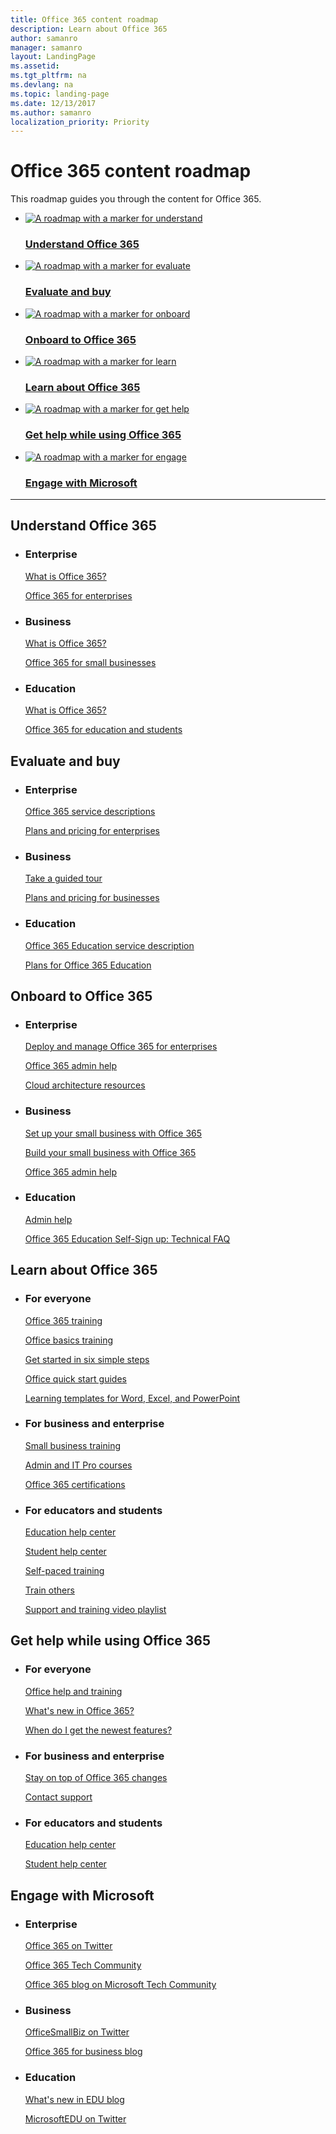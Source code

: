 ```yaml
---
title: Office 365 content roadmap
description: Learn about Office 365
author: samanro
manager: samanro
layout: LandingPage
ms.assetid: 
ms.tgt_pltfrm: na
ms.devlang: na
ms.topic: landing-page
ms.date: 12/13/2017
ms.author: samanro
localization_priority: Priority
---
```

# Office 365 content roadmap

This roadmap guides you through the content for Office 365.

<ul class="panelContent cardsK">
    <li>
        <a href="#Understand">
            <div class="cardSize">
                <div class="cardPadding">
                    <div class="card">
                        <div class="cardImageOuter">
                            <div class="cardImage bgdAccent1"> 
                                <img src="media/o365roadmapunderstandoffice365.svg" alt="A roadmap with a marker for understand"/>
                            </div>
                        </div>
                        <div class="cardText">
                            <h3>Understand Office 365</h3>
                        </div>
                    </div>
                </div>
            </div>
        </a>
    </li>
    <li>
        <a href="#Evaluate">
            <div class="cardSize">
                <div class="cardPadding">
                    <div class="card">
                        <div class="cardImageOuter">
                            <div class="cardImage bgdAccent1"> 
                                <img src="media/o365roadmapevaluate.svg" alt="A roadmap with a marker for evaluate" />
                            </div>
                        </div>
                        <div class="cardText">
                            <h3>Evaluate and buy</h3>
                        </div>
                    </div>
                </div>
            </div>
        </a>
    </li>
    <li>
        <a href="#Onboard">
            <div class="cardSize">
                <div class="cardPadding">
                    <div class="card">
                        <div class="cardImageOuter">
                            <div class="cardImage bgdAccent1"> 
                                <img src="media/o365roadmaponboard.svg" alt="A roadmap with a marker for onboard" />
                            </div>
                        </div>
                        <div class="cardText">
                            <h3>Onboard to Office 365</h3>
                        </div>
                    </div>
                </div>
            </div>
        </a>
    </li>
    <li>
        <a href="#Learn">
            <div class="cardSize">
                <div class="cardPadding">
                    <div class="card">
                        <div class="cardImageOuter">
                            <div class="cardImage bgdAccent1"> 
                                <img src="media/o365roadmaplearn.svg" alt="A roadmap with a marker for learn" />
                            </div>
                        </div>
                        <div class="cardText">
                            <h3>Learn about Office 365</h3>
                        </div>
                    </div>
                </div>
            </div>
        </a>
    </li>
    <li>
        <a href="#Help">
            <div class="cardSize">
                <div class="cardPadding">
                    <div class="card">
                        <div class="cardImageOuter">
                            <div class="cardImage bgdAccent1"> 
                                <img src="media/o365roadmapgethelp.svg" alt="A roadmap with a marker for get help" />
                            </div>
                        </div>
                        <div class="cardText">
                            <h3>Get help while using Office 365</h3>
                        </div>
                    </div>
                </div>
            </div>
        </a>
    </li>
    <li>
        <a href="#Engage">
            <div class="cardSize">
                <div class="cardPadding">
                    <div class="card">
                        <div class="cardImageOuter">
                            <div class="cardImage bgdAccent1"> 
                                <img src="media/o365roadmapengage.svg" alt="A roadmap with a marker for engage" />
                            </div>
                        </div>
                        <div class="cardText">
                            <h3>Engage with Microsoft</h3>
                        </div>
                    </div>
                </div>
            </div>
        </a>
    </li></ul>

---

<h2 id="Understand">Understand Office 365</h2>
<ul class="panelContent cardsW">
    <li>
        <div class="cardSize">
            <div class="cardPadding">
                <div class="card">
                    <div class="cardText">
                        <h3>Enterprise</h3>
                        <p><a href="https://go.microsoft.com/fwlink/?linkid=2090441">What is Office 365?</a></p>
                        <p><a href="/office365/enterprise/">Office 365 for enterprises</a></p>
                    </div>
                </div>
            </div>
        </div>
    </li>
    <li>
        <div class="cardSize">
            <div class="cardPadding">
                <div class="card">
                    <div class="cardText">
                        <h3>Business</h3>
                        <p><a href="https://go.microsoft.com/fwlink/?linkid=856675">What is Office 365?</a></p>
                        <p><a href="https://go.microsoft.com/fwlink/?linkid=2090339">Office 365 for small businesses</a></p>
                    </div>
                </div>
            </div>
        </div>
    </li>
    <li>
        <div class="cardSize">
            <div class="cardPadding">
                <div class="card">
                    <div class="cardText">
                        <h3>Education</h3>
                        <p><a href="https://go.microsoft.com/fwlink/?linkid=2090340">What is Office 365?</a></p>
                        <p><a href="https://go.microsoft.com/fwlink/?linkid=2090341">Office 365 for education and students</a></p>
                    </div>
                </div>
            </div>
        </div>
    </li>
</ul>
<h2 id="Evaluate">Evaluate and buy</h2>
<ul class="panelContent cardsW">
    <li>
        <div class="cardSize">
            <div class="cardPadding">
                <div class="card">
                    <div class="cardText">
                        <h3>Enterprise</h3>
                        <p><a href="/office365/servicedescriptions/office-365-platform-service-description/office-365-plan-options">Office 365 service descriptions</a></p>
                        <p><a href="https://go.microsoft.com/fwlink/?linkid=843151">Plans and pricing for enterprises</a></p>
                    </div>
                </div>
            </div>
        </div>
    </li>
    <li>
        <div class="cardSize">
            <div class="cardPadding">
                <div class="card">
                    <div class="cardText">
                        <h3>Business</h3>
                        <p><a href="https://go.microsoft.com/fwlink/?linkid=2090443">Take a guided tour</a></p>
                        <p><a href="https://go.microsoft.com/fwlink/?linkid=856886">Plans and pricing for businesses</a></p>
                    </div>
                </div>
            </div>
        </div>
    </li>
    <li>
        <div class="cardSize">
            <div class="cardPadding">
                <div class="card">
                    <div class="cardText">
                        <h3>Education</h3>
                        <p><a href="/office365/servicedescriptions/office-365-platform-service-description/office-365-education">Office 365 Education service description</a></p>
                        <p><a href="https://go.microsoft.com/fwlink/?linkid=824860">Plans for Office 365 Education</a></p>
                    </div>
                </div>
            </div>
        </div>
    </li>
</ul>
<h2 id="Onboard">Onboard to Office 365</h2>
<ul class="panelContent cardsW">
    <li>
        <div class="cardSize">
            <div class="cardPadding">
                <div class="card">
                    <div class="cardText">
                        <h3>Enterprise</h3>
                        <p><a href="/office365/enterprise/get-your-organization-ready-for-office-365">Deploy and manage Office 365 for enterprises</a></p>
                        <p><a href="/office365/admin/admin-home?view=o365-worldwide">Office 365 admin help</a></p>
                        <p><a href="/office365/enterprise/microsoft-cloud-it-architecture-resources">Cloud architecture resources</a></p>
                    </div>
                </div>
            </div>
        </div>
    </li>
    <li>
        <div class="cardSize">
            <div class="cardPadding">
                <div class="card">
                    <div class="cardText">
                        <h3>Business</h3>
                        <p><a href="https://go.microsoft.com/fwlink/?linkid=856680">Set up your small business with Office 365</a></p>
                        <p><a href="/office365/smallbusiness/build-your-small-business/build-your-small-business">Build your small business with Office 365</a></p>
                        <p><a href="/office365/admin/admin-home?view=o365-worldwide">Office 365 admin help</a></p>
                    </div>
                </div>
            </div>
        </div>
    </li>
    <li>
        <div class="cardSize">
            <div class="cardPadding">
                <div class="card">
                    <div class="cardText">
                        <h3>Education</h3>
                        <p><a href="/office365/admin/admin-home?view=o365-worldwide">Admin help</a></p>
                        <p><a href="https://go.microsoft.com/fwlink/?linkid=512065">Office 365 Education Self-Sign up: Technical FAQ</a></p>
                    </div>
                </div>
            </div>
        </div>
    </li>
</ul>
<h2 id="Learn">Learn about Office 365</h2>
<ul class="panelContent cardsW">
    <li>
        <div class="cardSize">
            <div class="cardPadding">
                <div class="card">
                    <div class="cardText">
                        <h3>For everyone</h3>
                        <p><a href="https://go.microsoft.com/fwlink/?linkid=871123">Office 365 training</a></p>
                        <p><a href="https://go.microsoft.com/fwlink/?linkid=511828">Office basics training</a></p>
                        <p><a href="https://go.microsoft.com/fwlink/?linkid=2090344">Get started in six simple steps</a></p>
                        <p><a href="https://go.microsoft.com/fwlink/?linkid=2008317">Office quick start guides</a></p>
                        <p><a href="https://go.microsoft.com/fwlink/?linkid=2090345">Learning templates for Word, Excel, and PowerPoint</a></p>
                    </div>
                </div>
            </div>
        </div>
    </li>
    <li>
        <div class="cardSize">
            <div class="cardPadding">
                <div class="card">
                    <div class="cardText">
                        <h3>For business and enterprise</h3>
                        <p><a href="https://go.microsoft.com/fwlink/?linkid=2088352">Small business training</a></p>
                        <p><a href="https://go.microsoft.com/fwlink/?linkid=853063">Admin and IT Pro courses</a></p>
                        <p><a href="https://go.microsoft.com/fwlink/?linkid=2090343">Office 365 certifications</a></p>
                    </div>
                </div>
            </div>
        </div>
    </li>
    <li>
        <div class="cardSize">
            <div class="cardPadding">
                <div class="card">
                    <div class="cardText">
                        <h3>For educators and students</h3>
                        <p><a href="https://go.microsoft.com/fwlink/?linkid=2090445">Education help center</a></p>
                        <p><a href="https://go.microsoft.com/fwlink/?linkid=2090446">Student help center</a></p>
                        <p><a href="https://go.microsoft.com/fwlink/?linkid=854201">Self-paced training</a></p>
                        <p><a href="https://aka.ms/teachertrainingpacks">Train others</a></p>
                        <p><a href="https://go.microsoft.com/fwlink/?linkid=2090447">Support and training video playlist</a></p>
                    </div>
                </div>
            </div>
        </div>
    </li>
</ul>
<h2 id="Help">Get help while using Office 365</h2>
<ul class="panelContent cardsW">
    <li>
        <div class="cardSize">
            <div class="cardPadding">
                <div class="card">
                    <div class="cardText">
                        <h3>For everyone</h3>
                        <p><a href="https://go.microsoft.com/fwlink/?linkid=787131">Office help and training</a></p>
                        <p><a href="https://go.microsoft.com/fwlink/?linkid=733686">What's new in Office 365?</a></p>
                        <p><a href="https://go.microsoft.com/fwlink/?linkid=2090530">When do I get the newest features?</a></p>
                    </div>
                </div>
            </div>
        </div>
    </li>
    <li>
        <div class="cardSize">
            <div class="cardPadding">
                <div class="card">
                    <div class="cardText">
                        <h3>For business and enterprise</h3>
                        <p><a href="/office365/admin/manage/stay-on-top-of-updates?view=o365-worldwide">Stay on top of Office 365 changes</a></p>
                        <p><a href="/office365/admin/contact-support-for-business-products?view=o365-worldwide&tabs=phone">Contact support</a></p>
                    </div>
                </div>
            </div>
        </div>
    </li>
    <li>
        <div class="cardSize">
            <div class="cardPadding">
                <div class="card">
                    <div class="cardText">
                        <h3>For educators and students</h3>
                        <p><a href="https://go.microsoft.com/fwlink/?linkid=2090445">Education help center</a></p>
                        <p><a href="https://go.microsoft.com/fwlink/?linkid=2090446">Student help center</a></p>
                    </div>
                </div>
            </div>
        </div>
    </li>
</ul>
<h2 id="Engage">Engage with Microsoft</h2>
<ul class="panelContent cardsW">
    <li>
        <div class="cardSize">
            <div class="cardPadding">
                <div class="card">
                    <div class="cardText">
                        <h3>Enterprise</h3>
                        <p><a href="https://go.microsoft.com/fwlink/?linkid=2090228">Office 365 on Twitter</a></p>
                        <p><a href="https://go.microsoft.com/fwlink/?linkid=845579">Office 365 Tech Community</a></p>
                        <p><a href="https://go.microsoft.com/fwlink/?linkid=852873">Office 365 blog on Microsoft Tech Community</a></p>
                    </div>
                </div>
            </div>
        </div>
    </li>
    <li>
        <div class="cardSize">
            <div class="cardPadding">
                <div class="card">
                    <div class="cardText">
                        <h3>Business</h3>
                        <p><a href="https://go.microsoft.com/fwlink/?linkid=2090533">OfficeSmallBiz on Twitter</a></p>
                        <p><a href="https://go.microsoft.com/fwlink/?linkid=2090229/">Office 365 for business blog</a></p>
                    </div>
                </div>
            </div>
        </div>
    </li>
    <li>
        <div class="cardSize">
            <div class="cardPadding">
                <div class="card">
                    <div class="cardText">
                        <h3>Education</h3>
                        <p><a href="https://go.microsoft.com/fwlink/?linkid=2090532">What's new in EDU blog</a></p>
                        <p><a href="https://go.microsoft.com/fwlink/?linkid=2090230">MicrosoftEDU on Twitter</a></p>
                    </div>
                </div>
            </div>
        </div>
    </li>
</ul>